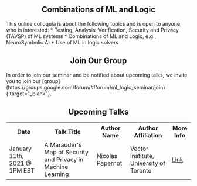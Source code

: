 <h2 style="text-align:center">Combinations of ML and Logic</h2>
This online colloquia is about the following topics and is open to anyone who is interested:
* Testing, Analysis, Verification, Security and Privacy (TAVSP) of ML systems
* Combinations of ML and Logic, e.g., NeuroSymbolic AI
* Use of ML in logic solvers

<h2 style="text-align:center">Join Our Group</h2>
In order to join our seminar and be notified about upcoming talks, we invite you to join our [group](https://groups.google.com/forum/#!forum/ml_logic_seminar/join){:target="_blank"}.

<h2 style="text-align:center">Upcoming Talks</h2>
<table id="upcoming">
  <tr>
    <th>Date</th>
    <th>Talk Title</th>
    <th>Author Name</th>
    <th>Author Affiliation</th>
    <th>More Info</th>
  </tr>
  <tr>
    <td>January 11th, 2021 @ 1PM EST</td>
    <td>A Marauder's Map of Security and Privacy in Machine Learning</td>
    <td>Nicolas Papernot</td>
    <td>Vector Institute, University of Toronto</td>
    <td><a href="https://ml-logic-seminar.github.io/upcoming.html#nicolas" target="_blank">Link</a></td>
  </tr>
</table>
